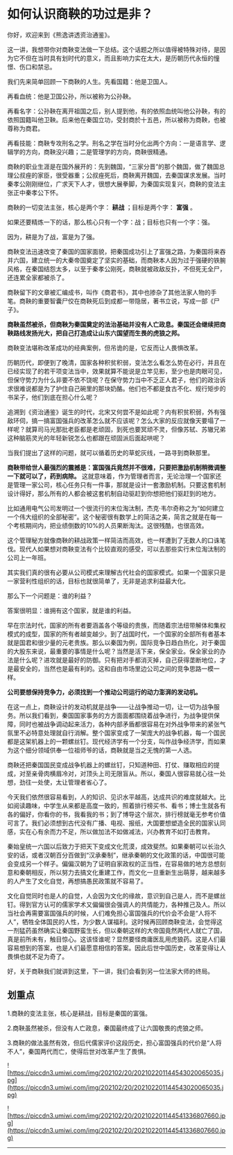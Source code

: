 # 如何认识商鞅的功过是非？

你好，欢迎来到《熊逸讲透资治通鉴》。

这一讲，我想带你对商鞅变法做一下总结。这个话题之所以值得被特殊对待，是因为它不但在当时具有划时代的意义，而且影响力实在太大，是历朝历代永恒的憧憬、伤口和禁忌。

我们先来简单回顾一下商鞅的人生。先看国籍：他是卫国人。

再看血统：他是卫国公孙，所以被称为公孙鞅。

再看名字：公孙鞅在离开祖国之后，别人提到他，有的依照血统叫他公孙鞅，有的依照国籍叫他卫鞅。后来他在秦国立功，受封商於十五邑，所以被称为商鞅，也被尊称为商君。

再看技能：商鞅专攻刑名之学。刑名之学在当时分化出两个方向：一是语言学、逻辑学的方向，商鞅没兴趣；二是管理学的方向，商鞅很精通。

商鞅的职业生涯是在国外展开的：先到魏国，“三家分晋”的那个魏国，做了魏国总理公叔痤的家臣，很受器重；公叔痤死后，商鞅离开魏国，去秦国谋求发展。当时秦孝公刚刚继位，广求天下人才，很想大展拳脚，为秦国实现复兴，商鞅的变法主张正中秦孝公下怀。

商鞅的一切变法主张，核心是两个字： **耕战** ；目标是两个字： **富强** 。

如果还要精炼一下的话，那么核心只有一个字：战；目标也只有一个字：强。

因为，耕是为了战，富是为了强。

商鞅变法迅速改变了秦国的国家面貌，把秦国成功引上了富强之路，为秦国将来吞并六国，建立统一的大秦帝国奠定了坚实的基础，而商鞅本人因为过于强硬的铁腕风格，在秦国结怨太多，以至于秦孝公刚死，商鞅就被政敌反扑，不但死无全尸，还连累全家都被杀了。

商鞅留下的文章被汇编成书，叫作《商君书》，其中也掺杂了其他法家人物的手笔。商鞅的重要智囊尸佼在商鞅死后到成都一带隐居，著书立说，写成一部《尸子》。

 **商鞅虽然被杀，但商鞅为秦国奠定的法治基础并没有人亡政息。秦国还会继续把商鞅路线发扬光大，把自己打造成让山东六国望而生畏的虎狼之邦。**

商鞅变法堪称改革成功的经典案例，但吊诡的是，它反而让人畏惧改革。

历朝历代，即便到了晚清，国家各种积贫积弱，变法怎么看怎么势在必行，并且在已经实现了的若干项变法当中，效果就算不能说是立竿见影，至少也是肉眼可见，但保守势力为什么非要不依不饶呢？在保守势力当中不乏正人君子，他们的政治诉求很难说都是为了护住自己碗里的那块奶酪。他们也不都是食古不化、规行矩步的书呆子，他们到底在担心什么呢？

追溯到《资治通鉴》诞生的时代，北宋又何尝不是如此呢？内有积贫积弱，外有强敌环伺，搞一搞富国强兵的改革怎么就不应该呢？怎么大家的反应就像天要塌了一样呢？就算司马光那批老臣都是老顽固，到死也要冥顽不灵，但像苏轼、苏辙兄弟这种脑筋灵光的年轻新锐怎么也都跟在顽固派后面起哄呢？

当我们提出了这样的问题，就可以循着历史的草蛇灰线，一路寻到商鞅那里。

 **商鞅带给世人最强烈的震撼是：富国强兵竟然并不很难，只要把激励机制稍微调整一下就可以了，药到病除。** 这就意味着，作为管理者而言，无论治理一个国家还是管理一家公司，核心任务只有一件事，那就是设计一套激励机制。只要这套机制设计得好，那么所有的人都会被这套机制自动驱赶到你想把他们驱赶到的地方。

比如通用电气公司发明过一个很流行的末位淘汰制，杰克·韦尔奇称之为“如何建立一个伟大组织的全部秘密”。这个秘密很有数学上的简洁之美，简言之就是在每一个考核期间内，把业绩倒数的10%的人员果断淘汰。这很残酷，也很高效。

这个管理秘方就像商鞅的耕战政策一样简洁而高效，也一样遭到了无数人的口诛笔伐。现代人如果想对商鞅变法有个比较直观的感受，可以去那些实行末位淘汰制的公司上一年班。

其实我们真的很有必要从公司模式来理解古代社会的国家模式。如果一个国家只是一家营利性组织的话，目标也就很简单了，无非是追求利益最大化。

那么下一个问题是：谁的利益？

答案很明显：谁拥有这个国家，就是谁的利益。

早在宗法时代，国家的所有者要涵盖各个等级的贵族，而随着宗法纽带解体和集权模式的成型，国家的所有者越变越少。到了战国时代，一个国家的全部所有者基本就是国君和很少量的元老贵族。那么以秦国为例，国际竞争日趋白热化，对于秦国的大股东来说，最重要的事情是什么呢？当然是活下来，保全家业。保全家业的办法是什么呢？进攻就是最好的防御。只有把对手都消灭掉，自己获得垄断地位，才是最安全的，当然也是最有利的。这和自由市场里边公司之间的竞争思路一模一样。

 **公司要想保持竞争力，必须找到一个推动公司运行的动力澎湃的发动机。**

在这一点上，商鞅设计的发动机就是战争——让战争推动一切，让一切为战争服务。所以我们看到，秦国国家事务的方方面面都围绕着战争进行，为战争提供保障，同时也被战争调动起来活力，各种内部矛盾都很容易在对外战争带来的紧张气氛里不必特意处理就自行消解。整个国家变成了一架庞大的战争机器，每一个国民都是这架机器上的一颗螺丝钉。现代经济学有一个分支，叫作战争经济学，而如果为这个细分领域供奉一位祖师爷的话，商鞅就是当之无愧的第一人选。

商鞅还把秦国国民变成战争机器上的螺丝钉，只知道种田、打仗、赚取相应的提成，对至亲骨肉横眉冷对，对顶头上司无限盲从。所以，秦国人很容易就心往一处想，劲往一处使，太让管理者省心了。

今天我们依然很容易看到，人的知识、见识水平越高，达成共识的难度就越大。比如阅读趣味，中学生从来都是高度一致的，照着排行榜买书、看书；博士生就各有各的偏好，你看你的书，我看我的书；到了博导这个层次，排行榜就毫无参考价值可言了。我们必须想到古代没有广播、电视、报纸，大国要想塑造全民的国家认同感，实在心有余而力不足，所以做加法不如做减法，兴办教育不如打击教育。

秦始皇统一六国以后致力于把天下变成文化荒漠，成效斐然。如果秦朝可以长治久安的话，或者汉朝百分百做到“汉承秦制”，继承秦朝的文化政策的话，中国很可能会变成另一个样子。偏偏汉朝为了证明自家政权的正当性，在容易做的地方总想刻意和秦朝相反，所以努力去搞文化重建工作，而文化一旦重新生出萌芽，越来越多的人产生了文化自觉，再想搞愚民政策就不容易了。

文化自觉同时也是人的自觉，人会因为文化的缘故，意识到自己是人，而不是螺丝钉。得到官方认可的儒家学术又偏偏很会强调人的共情能力，各种推己及人。所以当社会再需要富国强兵的时候，人们难免担心富国强兵的代价会不会是“人将不人”，牺牲全体国民的人性，为少数人谋福利。这时候再回顾商鞅变法，会觉得这一剂猛药虽然确实让秦国野蛮生长，但以秦朝这样的大帝国竟然两代人就亡了国，真是前所未有，触目惊心。这该怪谁呢？显然要怪商庸医乱用虎狼药。这是人们最容易想到的答案，也是人们最愿意相信的答案。因此后世中国历史，改革变得让人畏惧也就不足为奇了。

好，关于商鞅我们就讲到这里，下一讲，我们会看到另一位法家大师的终局。

## 划重点

1.商鞅的变法主张，核心是耕战，目标是秦国的富强。

2.商鞅虽然被杀，但没有人亡政息，秦国最终成了让六国敬畏的虎狼之师。

3.商鞅的做法虽然有效，但后代儒家评价这段历史，担心富国强兵的代价是“人将不人”，秦国两代而亡，使得后世对改革产生了畏惧。

![https://piccdn3.umiwi.com/img/202102/20/202102201144543020065035.jpg](https://piccdn3.umiwi.com/img/202102/20/202102201144543020065035.jpg)

![https://piccdn3.umiwi.com/img/202102/20/202102201144541336807660.jpg](https://piccdn3.umiwi.com/img/202102/20/202102201144541336807660.jpg)

---
